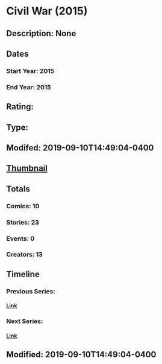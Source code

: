 # Civil War (2015)
## Description: None
## Dates
### Start Year: 2015
### End Year: 2015
## Rating: 
## Type: 
## Modifed: 2019-09-10T14:49:04-0400
## [Thumbnail](http://i.annihil.us/u/prod/marvel/i/mg/d/30/55df45efd586c.jpg)
## Totals
### Comics: 10
### Stories: 23
### Events: 0
### Creators: 13
## Timeline
### Previous Series: 
#### [Link]()
### Next Series: 
#### [Link]()
## Modified: 2019-09-10T14:49:04-0400